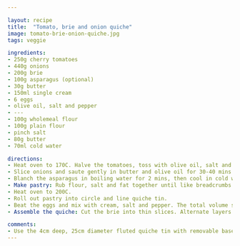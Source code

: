 ```yaml
---

layout: recipe
title:  "Tomato, brie and onion quiche"
image: tomato-brie-onion-quiche.jpg
tags: veggie

ingredients:
- 250g cherry tomatoes
- 440g onions
- 200g brie
- 100g asparagus (optional)
- 30g butter
- 150ml single cream
- 6 eggs
- olive oil, salt and pepper
- ---
- 100g wholemeal flour
- 100g plain flour
- pinch salt
- 80g butter
- 70ml cold water

directions:
- Heat oven to 170C. Halve the tomatoes, toss with olive oil, salt and pepper. Tip onto baking tray lined with greaseproof paper and place in oven for 30-40 mins.
- Slice onions and saute gently in butter and olive oil for 30-40 mins until soft and translucent.
- Blanch the asparagus in boiling water for 2 mins, then cool in cold water. Drain.
- Make pastry: Rub flour, salt and fat together until like breadcrumbs with no lumps. Mix in the water and form into a ball. Cover with clingfilm and place in fridge for 30 mins.
- Heat oven to 200C.
- Roll out pastry into circle and line quiche tin.
- Beat the eggs and mix with cream, salt and pepper. The total volume should be 3/4 pint.
- Assemble the quiche: Cut the brie into thin slices. Alternate layers of brie, onions and tomatoes to fill the pastry. Arrange the asparagus on top. Gently pour in the egg mixture. Place in the oven for 25-30 mins until golden brown and firm.

comments: 
- Use the 4cm deep, 25cm diameter fluted quiche tin with removable base.
---
```

